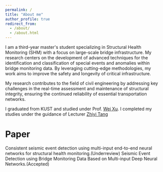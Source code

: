 ```yaml
---
permalink: /
title: "About me"
author_profile: true
redirect_from: 
  - /about/
  - /about.html
---
```

I am a third-year master's student specializing in Structural Health Monitoring (SHM) with a focus on large-scale bridge infrastructure. My research centers on the development of advanced techniques for the identification and classification of special events and anomalies within bridge monitoring data. By leveraging cutting-edge methodologies, my work aims to improve the safety and longevity of critical infrastructure. 


My research contributes to the field of civil engineering by addressing key challenges in the real-time assessment and maintenance of structural integrity, ensuring the continued reliability of essential transportation networks.


I graduated from KUST and studied under Prof. [Wei Xu](https://orcid.org/0009-0006-5958-9288). I completed my studies under the guidance of Lecturer [Zhiyi Tang](https://scholar.google.com/citations?user=cgAplYkAAAAJ&hl=zh-CN&oi=sra)



Paper
======
Consistent seismic event detection using multi-input end-to-end neural networks for structural health monitoring.(Underreview)
Seismic Event Detection using Bridge Monitoring Data Based on Multi-input Deep Neural Networks.(Accepted)
